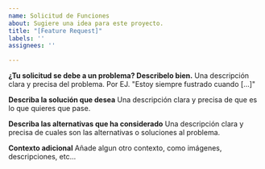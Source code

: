 ```yaml
---
name: Solicitud de Funciones
about: Sugiere una idea para este proyecto.
title: "[Feature Request]"
labels: ''
assignees: ''

---
```


**¿Tu solicitud se debe a un problema? Describelo bien.**
Una descripción clara y precisa del problema. Por EJ. "Estoy siempre fustrado cuando [...]"

**Describa la solución que desea**
Una descripción clara y precisa de que es lo que quieres que pase.

**Describa las alternativas que ha considerado**
Una descripción clara y precisa de cuales son las alternativas o soluciones al problema.

**Contexto adicional**
Añade algun otro contexto, como imágenes, descripciones, etc...
